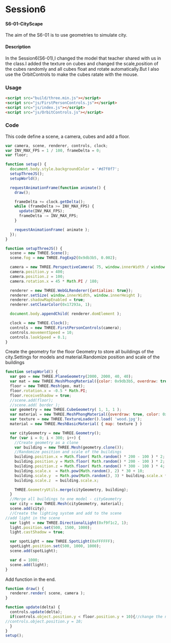 Session6
========
#### S6-01-CityScape ####
The aim of the S6-01 is to use geometries to simulate city.

#### Description ####
In the Session6(S6-01),I changed the model that teacher shared with us in the class.I added the texture on cubes and changed the scale,position of the cubes randomly and all cubes float and rotate automatically.But I also use the OrbitControls to make the cubes ratate with the mouse.

### Usage ###
```html
<script src="build/three.min.js"></script>
<script src="js/FirstPersonControls.js"></script>
<script src="js/index.js"></script>
<script src="js/OrbitControls.js"></script>
```

### Code ###
This code define a scene, a camera, cubes and add a floor.
```javascript
var camera, scene, renderer, controls, clock;
var INV_MAX_FPS = 1 / 100, frameDelta = 0;
var floor;

function setup() {
  document.body.style.backgroundColor = '#d7f0f7';
  setupThreeJS();
  setupWorld();

  requestAnimationFrame(function animate() {
    draw();

    frameDelta += clock.getDelta();
    while (frameDelta >= INV_MAX_FPS) {
      update(INV_MAX_FPS);
      frameDelta -= INV_MAX_FPS;
    }

    requestAnimationFrame( animate );
  });
}
```
```javascript
function setupThreeJS() {
  scene = new THREE.Scene();
  scene.fog = new THREE.FogExp2(0x9db3b5, 0.002);

  camera = new THREE.PerspectiveCamera( 75, window.innerWidth / window.innerHeight, 1, 10000 );
  camera.position.y = 400;
  camera.position.z = 100;
  camera.rotation.x = 45 * Math.PI / 180;

  renderer = new THREE.WebGLRenderer({antialias: true});
  renderer.setSize( window.innerWidth, window.innerHeight );
  renderer.shadowMapEnabled = true;
  renderer.setClearColor(0x17293a, 1);

  document.body.appendChild( renderer.domElement );

  clock = new THREE.Clock();
  controls = new THREE.FirstPersonControls(camera);
  controls.movementSpeed = 10;
  controls.lookSpeed = 0.1;
}
```
Create the geometry for the floor
Geometry to store all buildings of the city.Settings for models and material.Randomize position and scale of the buildings
```javascript
function setupWorld() {
  var geo = new THREE.PlaneGeometry(2000, 2000, 40, 40);
  var mat = new THREE.MeshPhongMaterial({color: 0x9db3b5, overdraw: true});
  floor = new THREE.Mesh(geo, mat);
  floor.rotation.x = -0.5 * Math.PI;
  floor.receiveShadow = true;
  //scene.add(floor);
  //scene.add( border );
  var geometry = new THREE.CubeGeometry( 1, 1, 1 );
  var material = new THREE.MeshPhongMaterial({overdraw: true, color: 0xffffff, wireframe: true});
  var texture = new THREE.TextureLoader().load( 'wood.jpg');
  material = new THREE.MeshBasicMaterial( { map: texture } )

  var cityGeometry = new THREE.Geometry();
  for (var i = 0; i < 300; i++) {
    //Create geometry as a clone
    var building = new THREE.Mesh(geometry.clone());
    //Randomize position and scale of the buildings
    building.position.x = Math.floor( Math.random() * 200 - 100 ) * 2;
    building.position.y = Math.floor( Math.random() * 200 - 100 ) * 2;
    building.position.z = Math.floor( Math.random() * 300 - 100 ) * 4;
    building.scale.x  = Math.pow(Math.random(), 2) * 30 + 10;
    building.scale.y  = Math.pow(Math.random(), 3) * building.scale.x * 8 + 8;
    building.scale.z  = building.scale.x;

    THREE.GeometryUtils.merge(cityGeometry, building);
  }
  //Merge all buildings to one model - cityGeometry
  var city = new THREE.Mesh(cityGeometry, material);
  scene.add(city);
  //Create the lighting system and add to the scene
//add light in the scene
  var light = new THREE.DirectionalLight(0xf9f1c2, 1);
  light.position.set(500, 1500, 1000);
  light.castShadow = true;

  var spotLight = new THREE.SpotLight(0xFFFFFF);
  spotLight.position.set(500, 1000, 1000);
  scene.add(spotLight);

  var d = 1000;
  scene.add(light);
}
```
Add function in the end.
```javascript
function draw() {
  renderer.render( scene, camera );
}

function update(delta) {
  controls.update(delta);
  if(controls.object.position.y < floor.position.y + 10){//change the number of geometries
//controls.object.position.y = 10;
  }
}
setup();
```

